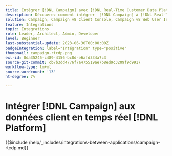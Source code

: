 ```yaml
---
title: Intégrer [!DNL Campaign] avec [!DNL Real-Time Customer Data Platform]
description: Découvrez comment intégrer  [!DNL Campaign] à [!DNL Real-Time Customer Data Platform].
solution: Campaign, Campaign v8 Client Console, Campaign v8 Web User Interface, Real-Time Customer Data Platform
feature: Integrations
topic: Integrations
role: Leader, Architect, Admin, Developer
level: Beginner
last-substantial-update: 2023-06-30T00:00:00Z
badgeIntegration: label="Intégration" type="positive"
thumbnail: campaign-rtcdp.png
exl-id: 8da35245-c489-4156-bc8d-e6afd334a7c3
source-git-commit: cb7b3dd4776f7a475519ae7b8ed9c3209f9d9917
workflow-type: tm+mt
source-wordcount: '13'
ht-degree: 7%

---
```


# Intégrer [!DNL Campaign] aux données client en temps réel [!DNL Platform]

{{$include /help/_includes/integrations-between-applications/campaign-rtcdp.md}}
